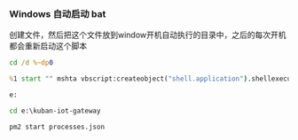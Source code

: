 ### Windows 自动启动 bat

创建文件，然后把这个文件放到window开机自动执行的目录中，之后的每次开机都会重新启动这个脚本

```bat
cd /d %~dp0

%1 start "" mshta vbscript:createobject("shell.application").shellexecute("""%~0""","::",,"runas",1)(window.close)&exit

e:

cd e:\kuban-iot-gateway

pm2 start processes.json
```

